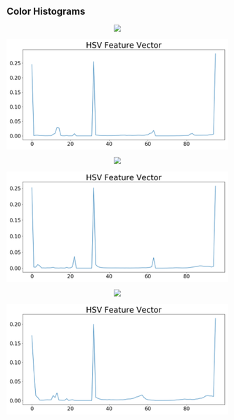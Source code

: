 ## Color Histograms

<p align="center"> <img src="./images/pepsi.png"> </p>

<p align="center"> <img src="./images/Figure_1.png"> </p>

<p align="center"> <img src="./images/coke.png"> </p>

<p align="center"> <img src="./images/Figure_2.png"> </p>

<p align="center"> <img src="./images/fanta.png"> </p>

<p align="center"> <img src="./images/Figure_3.png"> </p>

